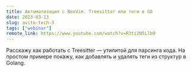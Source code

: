 ```yaml
---
title: Автоматизация с NeoVim. Treesitter или теги в GO
date: 2023-03-13
slug: avito-tech-3
tags: ["webinar"]
remote_link: https://www.youtube.com/watch?v=R3ti2N5Llb0
---
```


Расскажу как работать с Treesitter — утилитой для парсинга кода. На простом примере покажy, как добавлять и удалять теги из структур в Golang.
